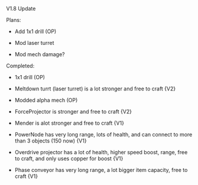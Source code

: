 V1.8 Update

Plans:

- Add 1x1 drill (OP)


- Mod laser turret


- Mod mech damage?


Completed:

- 1x1 drill (OP)


- Meltdown turrt (laser turret) is a lot stronger and free to craft {V2}


- Modded alpha mech (OP)


- ForceProjector is stronger and free to craft {V2}


- Mender is alot stronger and free to craft {V1}


- PowerNode has very long range, lots of health, and can connect to more than 3 objects (150 now) {V1}


- Overdrive projector has a lot of health, higher speed boost, range, free to craft, and only uses copper for boost {V1}


- Phase conveyor has very long range, a lot bigger item capacity, free to craft {V1}
